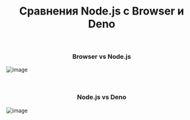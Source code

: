 <p align="center"><h1 align="center">Сравнения Node.js с Browser и Deno </h1></p>
<br>

<p align="center"><h3 align="center">Browser vs Node.js</h3></p>                  

![image](https://user-images.githubusercontent.com/85451719/186795894-862bd91b-50f7-40f3-ab15-57b2fb49b94c.png)

<br>

<p align="center"><h3 align="center">Node.js vs Deno</h3></p>                  

![image](https://user-images.githubusercontent.com/85451719/186795952-c93a681c-ed4e-41b1-add3-7b7625cd3083.png)
